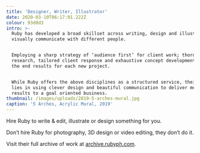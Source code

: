 ```yaml
---
title: 'Designer, Writer, Illustrator'
date: 2020-03-10T06:17:01.222Z
colour: 93d0d3
intro: >-
  Ruby has developed a broad skillset across writing, design and illustration to
  visually communicate with different people.


  Employing a sharp strategy of ‘audience first’ for client work; thorough
  research, tailored client response and exhaustive concept development define
  the end results for each new project.


  While Ruby offers the above disciplines as a structured service, their aim
  lies in using clever design and beautiful communication to deliver measurable
  results to a goal oriented business.
thumbnail: /images/uploads/2019-5-arches-mural.jpg
caption: '5 Arches, Acrylic Mural, 2019'
---
```

Hire Ruby to write & edit, illustrate or design something for you.

Don’t hire Ruby for photography, 3D design or video editing, they don’t do it.

Visit their full archive of work at [archive.rubyph.com](http://archive.rubyph.com?subject=Hey!).